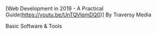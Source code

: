 [Web Development in 2019 - A Practical Guide(https://youtu.be/UnTQVlqmDQ0)]
By Traversy Media

Basic Software & Tools
